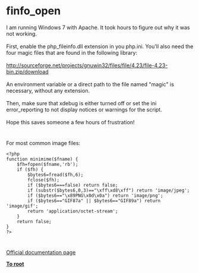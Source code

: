 # finfo_open



I am running Windows 7 with Apache.  It took hours to figure out why it was not working.<br><br>First, enable the php_fileinfo.dll extension in you php.ini. You&apos;ll also need the four magic files that are found in the following library:<br><br>http://sourceforge.net/projects/gnuwin32/files/file/4.23/file-4.23-bin.zip/download<br><br>An environment variable or a direct path to the file named "magic" is necessary, without any extension.  <br><br>Then, make sure that xdebug is either turned off or set the ini error_reporting to not display notices or warnings for the script.<br><br>Hope this saves someone a few hours of frustration!  

#

For most common image files:<br>

```
<?php
function minimime($fname) {
    $fh=fopen($fname,'rb');
    if ($fh) { 
        $bytes6=fread($fh,6);
        fclose($fh); 
        if ($bytes6===false) return false;
        if (substr($bytes6,0,3)=="\xff\xd8\xff") return 'image/jpeg';
        if ($bytes6=="\x89PNG\x0d\x0a") return 'image/png';
        if ($bytes6=="GIF87a" || $bytes6=="GIF89a") return 'image/gif';
        return 'application/octet-stream';
    }
    return false;
}
?>
```
  

#

[Official documentation page](https://www.php.net/manual/en/function.finfo-open.php)

**[To root](/README.md)**